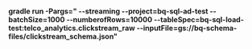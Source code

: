 #### gradle run -Pargs=" --streaming --project=bq-sql-ad-test --batchSize=1000 --numberofRows=10000 --tableSpec=bq-sql-load-test:telco_analytics.clickstream_raw --inputFile=gs://bq-schema-files/clickstream_schema.json"